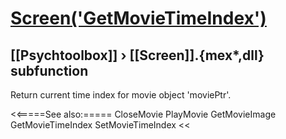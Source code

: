 # [Screen('GetMovieTimeIndex')](Screen-GetMovieTimeIndex) 
## [[Psychtoolbox]] &#8250; [[Screen]].{mex*,dll} subfunction


Return current time index for movie object 'moviePtr'.  


<<=====See also:=====
CloseMovie PlayMovie GetMovieImage GetMovieTimeIndex SetMovieTimeIndex
<<